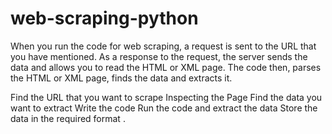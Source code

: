 # web-scraping-python
When you run the code for web scraping, a request is sent to the URL that you have mentioned. As a response to the request, the server sends the data and allows you to read the HTML or XML page. The code then, parses the HTML or XML page, finds the data and extracts it. 


Find the URL that you want to scrape
Inspecting the Page
Find the data you want to extract
Write the code
Run the code and extract the data
Store the data in the required format .
